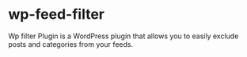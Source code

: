 # wp-feed-filter
Wp filter Plugin is a WordPress plugin that allows you to easily exclude posts and categories from your feeds.

